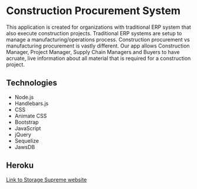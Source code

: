 # Construction Procurement System
This application is created for organizations with traditional ERP system that also execute construction projects. Traditional ERP systems are setup to manage a manufacturing/operations process. Construction procurement vs manufacturing procurement is vastly different. Our app allows Construction Manager, Project Manager, Supply Chain Managers and Buyers to have acruate, live information about all material that is required for a construction project.

## Technologies
* Node.js
* Handlebars.js
* CSS
* Animate CSS
* Bootstrap
* JavaScript
* jQuery
* Sequelize
* JawsDB

## Heroku
[Link to Storage Supreme website](https://shrouded-ravine-80240.herokuapp.com/)
